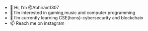 - 👋 Hi, I’m @Abhiram1307
- 👀 I’m interested in gaming,music and computer programming
- 🌱 I’m currently learning CSE(hons)-cybersecurity and blockchain
- 📫 Reach me on instagram

<!---
Abhiram1307/Abhiram1307 is a ✨ special ✨ repository because its `README.md` (this file) appears on your GitHub profile.
You can click the Preview link to take a look at your changes.
--->
